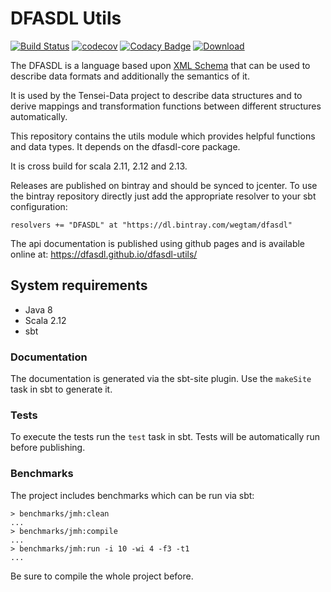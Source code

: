 # DFASDL Utils

[![Build Status](https://travis-ci.org/DFASDL/dfasdl-utils.svg?branch=master)](https://travis-ci.org/DFASDL/dfasdl-utils)
[![codecov](https://codecov.io/gh/DFASDL/dfasdl-utils/branch/master/graph/badge.svg)](https://codecov.io/gh/DFASDL/dfasdl-utils)
[![Codacy Badge](https://api.codacy.com/project/badge/Grade/5a86e8c7935f4fb38913d70e7ef16388)](https://www.codacy.com/app/jan0sch/dfasdl-utils)
[![Download](https://api.bintray.com/packages/wegtam/dfasdl/dfasdl-utils/images/download.svg)](https://bintray.com/wegtam/dfasdl/dfasdl-utils/_latestVersion)

The DFASDL is a language based upon [XML
Schema](http://www.w3.org/XML/Schema) that can be used to describe data
formats and additionally the semantics of it.

It is used by the Tensei-Data project to describe data structures and to
derive mappings and transformation functions between different structures
automatically.

This repository contains the utils module which provides helpful functions
and data types. It depends on the dfasdl-core package.

It is cross build for scala 2.11, 2.12 and 2.13.

Releases are published on bintray and should be synced to jcenter. To use
the bintray repository directly just add the appropriate resolver to your
sbt configuration:

```
resolvers += "DFASDL" at "https://dl.bintray.com/wegtam/dfasdl"
```

The api documentation is published using github pages and is available 
online at: https://dfasdl.github.io/dfasdl-utils/

## System requirements

* Java 8
* Scala 2.12
* sbt

### Documentation

The documentation is generated via the sbt-site plugin. Use the `makeSite`
task in sbt to generate it.

### Tests

To execute the tests run the `test` task in sbt. Tests will be 
automatically run before publishing.

### Benchmarks

The project includes benchmarks which can be run via sbt:

```text
> benchmarks/jmh:clean
...
> benchmarks/jmh:compile
...
> benchmarks/jmh:run -i 10 -wi 4 -f3 -t1
...
```

Be sure to compile the whole project before.

